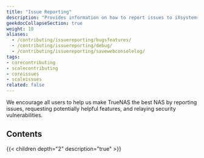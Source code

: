 ```yaml
---
title: "Issue Reporting"
description: "Provides information on how to report issues to iXsystems."
geekdocCollapseSection: true
weight: 10
aliases:
  - /contributing/issuereporting/bugsfeatures/
  - /contributing/issuereporting/debug/
  - /contributing/issuereporting/savewebconsolelog/
tags:
- corecontributing
- scalecontributing
- coreissues
- scaleissues
related: false
---
```


We encourage all users to help us make TrueNAS the best NAS by reporting issues, requesting potentially helpful features, and relaying security vulnerabilities.  

## Contents

{{< children depth="2" description="true" >}}
